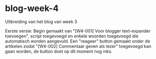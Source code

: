 # blog-week-4

Uitbreiding van het blog van week 3

Eerste versie: 
Begin gemaakt van "[W4-001] Voor blogger text-expander toevoegen", script toegevoegd en enkele woorden toegevoegd die automatisch worden aangevuld.
Een "reageer" button gemaakt onder de artikelen zodat "[W4-002] Commentaar geven als lezer" toegevoegd kan gaan worden, de button doet op dit moment nog niks.
